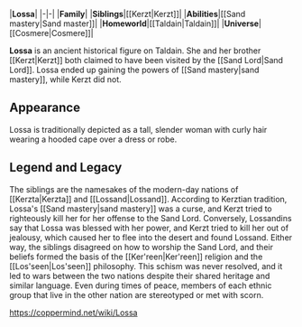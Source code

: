 |**Lossa**|
|-|-|
|**Family**|
|**Siblings**|[[Kerzt\|Kerzt]]|
|**Abilities**|[[Sand mastery\|Sand master]]|
|**Homeworld**|[[Taldain\|Taldain]]|
|**Universe**|[[Cosmere\|Cosmere]]|

**Lossa** is an ancient historical figure on Taldain. She and her brother [[Kerzt\|Kerzt]] both claimed to have been visited by the [[Sand Lord\|Sand Lord]]. Lossa ended up gaining the powers of [[Sand mastery\|sand mastery]], while Kerzt did not.

## Appearance
Lossa is traditionally depicted as a tall, slender woman with curly hair wearing a hooded cape over a dress or robe.

## Legend and Legacy
The siblings are the namesakes of the modern-day nations of [[Kerzta\|Kerzta]] and [[Lossand\|Lossand]]. According to Kerztian tradition, Lossa's [[Sand mastery\|sand mastery]] was a curse, and Kerzt tried to righteously kill her for her offense to the Sand Lord. Conversely, Lossandins say that Lossa was blessed with her power, and Kerzt tried to kill her out of jealousy, which caused her to flee into the desert and found Lossand. Either way, the siblings disagreed on how to worship the Sand Lord, and their beliefs formed the basis of the [[Ker'reen\|Ker'reen]] religion and the [[Los'seen\|Los'seen]] philosophy.
This schism was never resolved, and it led to wars between the two nations despite their shared heritage and similar language. Even during times of peace, members of each ethnic group that live in the other nation are stereotyped or met with scorn.



https://coppermind.net/wiki/Lossa